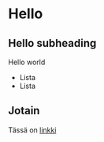 # Hello

## Hello subheading

Hello world

- Lista
- Lista

## Jotain

Tässä on [linkki](https://ruulnoke.github.io/)
